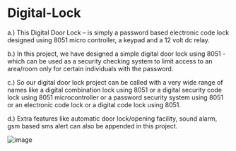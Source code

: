 # Digital-Lock

a.) This Digital Door Lock – is simply a password based electronic code lock designed using 8051 micro controller, a keypad and a 12 volt dc relay. 

b.) In this project, we have designed a simple digital door lock using 8051 -which can be used as a security checking system to limit access to an area/room only for certain individuals with the password. 

c.) So our digital door lock project can be called with a very wide range of names like a digital combination lock using 8051 or a digital security code lock using 8051 microcontroller or a password security system using 8051 or an electronic code lock or a digital code lock using 8051. 

d.) Extra features like automatic door lock/opening facility, sound alarm, gsm based sms alert can also be appended in this project.

![image](https://user-images.githubusercontent.com/43933347/126387869-f93d2beb-95f8-4386-ad76-4899eb78c0df.png)
